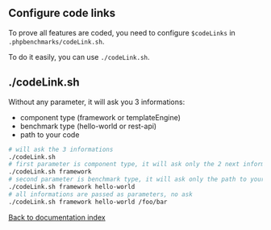Configure code links
-

To prove all features are coded, you need to configure `$codeLinks` in `.phpbenchmarks/codeLink.sh`.

To do it easily, you can use `./codeLink.sh`.

./codeLink.sh
-

Without any parameter, it will ask you 3 informations:
* component type (framework or templateEngine)
* benchmark type (hello-world or rest-api)
* path to your code

```bash
# will ask the 3 informations
./codeLink.sh
# first parameter is component type, it will ask only the 2 next informations
./codeLink.sh framework
# second parameter is benchmark type, it will ask only the path to your code
./codeLink.sh framework hello-world
# all informations are passed as parameters, no ask
./codeLink.sh framework hello-world /foo/bar
```

[Back to documentation index](../README.md)
